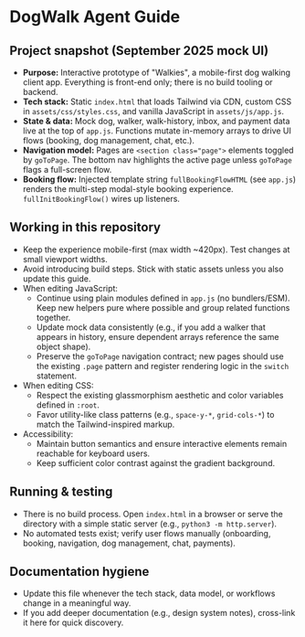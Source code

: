 # DogWalk Agent Guide

## Project snapshot (September 2025 mock UI)
- **Purpose:** Interactive prototype of "Walkies", a mobile-first dog walking client app. Everything is front-end only; there is no build tooling or backend.
- **Tech stack:** Static `index.html` that loads Tailwind via CDN, custom CSS in `assets/css/styles.css`, and vanilla JavaScript in `assets/js/app.js`.
- **State & data:** Mock dog, walker, walk-history, inbox, and payment data live at the top of `app.js`. Functions mutate in-memory arrays to drive UI flows (booking, dog management, chat, etc.).
- **Navigation model:** Pages are `<section class="page">` elements toggled by `goToPage`. The bottom nav highlights the active page unless `goToPage` flags a full-screen flow.
- **Booking flow:** Injected template string `fullBookingFlowHTML` (see `app.js`) renders the multi-step modal-style booking experience. `fullInitBookingFlow()` wires up listeners.

## Working in this repository
- Keep the experience mobile-first (max width ~420px). Test changes at small viewport widths.
- Avoid introducing build steps. Stick with static assets unless you also update this guide.
- When editing JavaScript:
  - Continue using plain modules defined in `app.js` (no bundlers/ESM). Keep new helpers pure where possible and group related functions together.
  - Update mock data consistently (e.g., if you add a walker that appears in history, ensure dependent arrays reference the same object shape).
  - Preserve the `goToPage` navigation contract; new pages should use the existing `.page` pattern and register rendering logic in the `switch` statement.
- When editing CSS:
  - Respect the existing glassmorphism aesthetic and color variables defined in `:root`.
  - Favor utility-like class patterns (e.g., `space-y-*`, `grid-cols-*`) to match the Tailwind-inspired markup.
- Accessibility:
  - Maintain button semantics and ensure interactive elements remain reachable for keyboard users.
  - Keep sufficient color contrast against the gradient background.

## Running & testing
- There is no build process. Open `index.html` in a browser or serve the directory with a simple static server (e.g., `python3 -m http.server`).
- No automated tests exist; verify user flows manually (onboarding, booking, navigation, dog management, chat, payments).

## Documentation hygiene
- Update this file whenever the tech stack, data model, or workflows change in a meaningful way.
- If you add deeper documentation (e.g., design system notes), cross-link it here for quick discovery.
